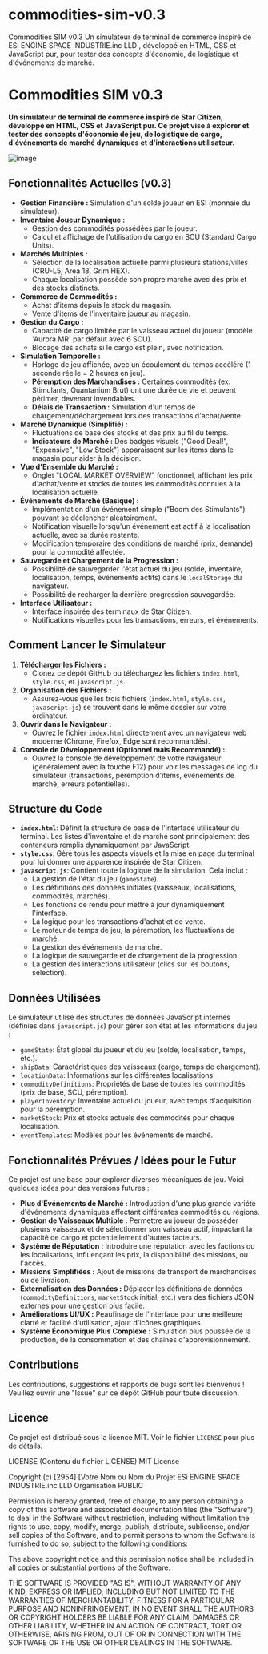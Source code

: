 # commodities-sim-v0.3
 Commodities SIM v0.3 Un simulateur de terminal de commerce inspiré de ESi ENGINE SPACE INDUSTRIE.inc LLD , développé en HTML, CSS et JavaScript pur, pour tester des concepts d'économie, de logistique et d'événements de marché.


 # Commodities SIM v0.3

**Un simulateur de terminal de commerce inspiré de Star Citizen, développé en HTML, CSS et JavaScript pur. Ce projet vise à explorer et tester des concepts d'économie de jeu, de logistique de cargo, d'événements de marché dynamiques et d'interactions utilisateur.**

![image](https://github.com/user-attachments/assets/5f888b29-4d20-4075-a2bc-f41e3097dc01)
 <!-- Remplacez par une capture d'écran à jour de votre v0.3 si disponible -->

## Fonctionnalités Actuelles (v0.3)

*   **Gestion Financière :** Simulation d'un solde joueur en ESI (monnaie du simulateur).
*   **Inventaire Joueur Dynamique :**
    *   Gestion des commodités possédées par le joueur.
    *   Calcul et affichage de l'utilisation du cargo en SCU (Standard Cargo Units).
*   **Marchés Multiples :**
    *   Sélection de la localisation actuelle parmi plusieurs stations/villes (CRU-L5, Area 18, Grim HEX).
    *   Chaque localisation possède son propre marché avec des prix et des stocks distincts.
*   **Commerce de Commodités :**
    *   Achat d'items depuis le stock du magasin.
    *   Vente d'items de l'inventaire joueur au magasin.
*   **Gestion du Cargo :**
    *   Capacité de cargo limitée par le vaisseau actuel du joueur (modèle 'Aurora MR' par défaut avec 6 SCU).
    *   Blocage des achats si le cargo est plein, avec notification.
*   **Simulation Temporelle :**
    *   Horloge de jeu affichée, avec un écoulement du temps accéléré (1 seconde réelle = 2 heures en jeu).
    *   **Péremption des Marchandises :** Certaines commodités (ex: Stimulants, Quantanium Brut) ont une durée de vie et peuvent périmer, devenant invendables.
    *   **Délais de Transaction :** Simulation d'un temps de chargement/déchargement lors des transactions d'achat/vente.
*   **Marché Dynamique (Simplifié) :**
    *   Fluctuations de base des stocks et des prix au fil du temps.
    *   **Indicateurs de Marché :** Des badges visuels ("Good Deal!", "Expensive", "Low Stock") apparaissent sur les items dans le magasin pour aider à la décision.
*   **Vue d'Ensemble du Marché :**
    *   Onglet "LOCAL MARKET OVERVIEW" fonctionnel, affichant les prix d'achat/vente et stocks de toutes les commodités connues à la localisation actuelle.
*   **Événements de Marché (Basique) :**
    *   Implémentation d'un événement simple ("Boom des Stimulants") pouvant se déclencher aléatoirement.
    *   Notification visuelle lorsqu'un événement est actif à la localisation actuelle, avec sa durée restante.
    *   Modification temporaire des conditions de marché (prix, demande) pour la commodité affectée.
*   **Sauvegarde et Chargement de la Progression :**
    *   Possibilité de sauvegarder l'état actuel du jeu (solde, inventaire, localisation, temps, événements actifs) dans le `localStorage` du navigateur.
    *   Possibilité de recharger la dernière progression sauvegardée.
*   **Interface Utilisateur :**
    *   Interface inspirée des terminaux de Star Citizen.
    *   Notifications visuelles pour les transactions, erreurs, et événements.

## Comment Lancer le Simulateur

1.  **Télécharger les Fichiers :**
    *   Clonez ce dépôt GitHub ou téléchargez les fichiers `index.html`, `style.css`, et `javascript.js`.
2.  **Organisation des Fichiers :**
    *   Assurez-vous que les trois fichiers (`index.html`, `style.css`, `javascript.js`) se trouvent dans le même dossier sur votre ordinateur.
3.  **Ouvrir dans le Navigateur :**
    *   Ouvrez le fichier `index.html` directement avec un navigateur web moderne (Chrome, Firefox, Edge sont recommandés).
4.  **Console de Développement (Optionnel mais Recommandé) :**
    *   Ouvrez la console de développement de votre navigateur (généralement avec la touche F12) pour voir les messages de log du simulateur (transactions, péremption d'items, événements de marché, erreurs potentielles).

## Structure du Code

*   **`index.html`**: Définit la structure de base de l'interface utilisateur du terminal. Les listes d'inventaire et de marché sont principalement des conteneurs remplis dynamiquement par JavaScript.
*   **`style.css`**: Gère tous les aspects visuels et la mise en page du terminal pour lui donner une apparence inspirée de Star Citizen.
*   **`javascript.js`**: Contient toute la logique de la simulation. Cela inclut :
    *   La gestion de l'état du jeu (`gameState`).
    *   Les définitions des données initiales (vaisseaux, localisations, commodités, marchés).
    *   Les fonctions de rendu pour mettre à jour dynamiquement l'interface.
    *   La logique pour les transactions d'achat et de vente.
    *   Le moteur de temps de jeu, la péremption, les fluctuations de marché.
    *   La gestion des événements de marché.
    *   La logique de sauvegarde et de chargement de la progression.
    *   La gestion des interactions utilisateur (clics sur les boutons, sélection).

## Données Utilisées

Le simulateur utilise des structures de données JavaScript internes (définies dans `javascript.js`) pour gérer son état et les informations du jeu :

*   `gameState`: État global du joueur et du jeu (solde, localisation, temps, etc.).
*   `shipData`: Caractéristiques des vaisseaux (cargo, temps de chargement).
*   `locationData`: Informations sur les différentes localisations.
*   `commodityDefinitions`: Propriétés de base de toutes les commodités (prix de base, SCU, péremption).
*   `playerInventory`: Inventaire actuel du joueur, avec temps d'acquisition pour la péremption.
*   `marketStock`: Prix et stocks actuels des commodités pour chaque localisation.
*   `eventTemplates`: Modèles pour les événements de marché.

## Fonctionnalités Prévues / Idées pour le Futur

Ce projet est une base pour explorer diverses mécaniques de jeu. Voici quelques idées pour des versions futures :

*   **Plus d'Événements de Marché :** Introduction d'une plus grande variété d'événements dynamiques affectant différentes commodités ou régions.
*   **Gestion de Vaisseaux Multiple :** Permettre au joueur de posséder plusieurs vaisseaux et de sélectionner son vaisseau actif, impactant la capacité de cargo et potentiellement d'autres facteurs.
*   **Système de Réputation :** Introduire une réputation avec les factions ou les localisations, influençant les prix, la disponibilité des missions, ou l'accès.
*   **Missions Simplifiées :** Ajout de missions de transport de marchandises ou de livraison.
*   **Externalisation des Données :** Déplacer les définitions de données (`commodityDefinitions`, `marketStock` initial, etc.) vers des fichiers JSON externes pour une gestion plus facile.
*   **Améliorations UI/UX :** Peaufinage de l'interface pour une meilleure clarté et facilité d'utilisation, ajout d'icônes graphiques.
*   **Système Économique Plus Complexe :** Simulation plus poussée de la production, de la consommation et des chaînes d'approvisionnement.

## Contributions

Les contributions, suggestions et rapports de bugs sont les bienvenus ! Veuillez ouvrir une "Issue" sur ce dépôt GitHub pour toute discussion.

## Licence

Ce projet est distribué sous la licence MIT. Voir le fichier `LICENSE` pour plus de détails.

LICENSE (Contenu du fichier LICENSE)
MIT License

Copyright (c) [2954] [Votre Nom ou Nom du Projet 
ESi ENGINE SPACE INDUSTRIE.inc LLD
Organisation PUBLIC

Permission is hereby granted, free of charge, to any person obtaining a copy
of this software and associated documentation files (the "Software"), to deal
in the Software without restriction, including without limitation the rights
to use, copy, modify, merge, publish, distribute, sublicense, and/or sell
copies of the Software, and to permit persons to whom the Software is
furnished to do so, subject to the following conditions:

The above copyright notice and this permission notice shall be included in all
copies or substantial portions of the Software.

THE SOFTWARE IS PROVIDED "AS IS", WITHOUT WARRANTY OF ANY KIND, EXPRESS OR
IMPLIED, INCLUDING BUT NOT LIMITED TO THE WARRANTIES OF MERCHANTABILITY,
FITNESS FOR A PARTICULAR PURPOSE AND NONINFRINGEMENT. IN NO EVENT SHALL THE
AUTHORS OR COPYRIGHT HOLDERS BE LIABLE FOR ANY CLAIM, DAMAGES OR OTHER
LIABILITY, WHETHER IN AN ACTION OF CONTRACT, TORT OR OTHERWISE, ARISING FROM,
OUT OF OR IN CONNECTION WITH THE SOFTWARE OR THE USE OR OTHER DEALINGS IN THE
SOFTWARE.
